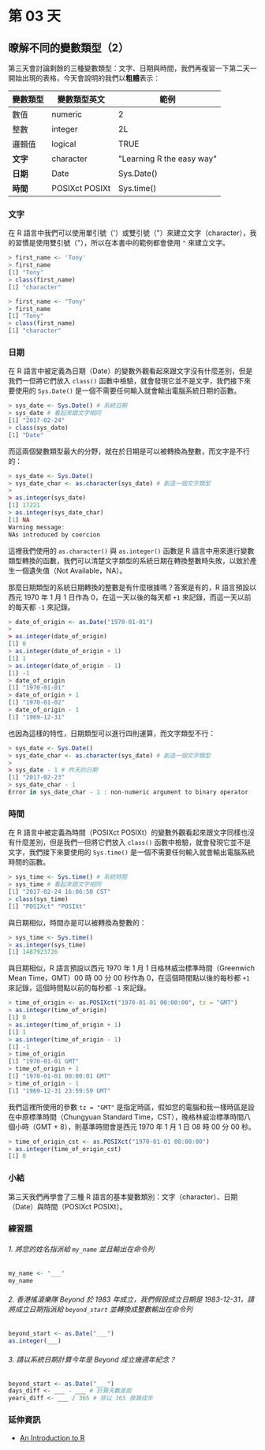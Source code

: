 # 第 03 天

## 暸解不同的變數類型（2）

第三天會討論剩餘的三種變數類型：文字、日期與時間，我們再複習一下第二天一開始出現的表格，今天會說明的我們以**粗體**表示：

|變數類型|變數類型英文|範例|
|-------|----------|----|
|數值|numeric|2|
|整數|integer|2L|
|邏輯值|logical|TRUE|
|**文字**|character|"Learning R the easy way"|
|**日期**|Date|Sys.Date()|
|**時間**|POSIXct POSIXt|Sys.time()|

### 文字

在 R 語言中我們可以使用單引號（'）或雙引號（"）來建立文字（character），我的習慣是使用雙引號（"），所以在本書中的範例都會使用 `"` 來建立文字。

```r
> first_name <- 'Tony'
> first_name
[1] "Tony"
> class(first_name)
[1] "character"
```

```r
> first_name <- "Tony"
> first_name
[1] "Tony"
> class(first_name)
[1] "character"
```

### 日期

在 R 語言中被定義為日期（Date）的變數外觀看起來跟文字沒有什麼差別，但是我們一但將它們放入 `class()` 函數中檢驗，就會發現它並不是文字，我們接下來要使用的 `Sys.Date()` 是一個不需要任何輸入就會輸出電腦系統日期的函數。

```r
> sys_date <- Sys.Date() # 系統日期
> sys_date # 看起來跟文字相同
[1] "2017-02-24"
> class(sys_date)
[1] "Date"
```

而這兩個變數類型最大的分野，就在於日期是可以被轉換為整數，而文字是不行的：

```r
> sys_date <- Sys.Date()
> sys_date_char <- as.character(sys_date) # 創造一個文字類型
> 
> as.integer(sys_date)
[1] 17221
> as.integer(sys_date_char)
[1] NA
Warning message:
NAs introduced by coercion
```

這裡我們使用的 `as.character()` 與 `as.integer()` 函數是 R 語言中用來進行變數類型轉換的函數，我們可以清楚文字類型的系統日期在轉換整數時失敗，以致於產生一個遺失值（Not Available，NA）。

那麼日期類型的系統日期轉換的整數是有什麼根據嗎？答案是有的，R 語言預設以西元 1970 年 1 月 1 日作為 0，在這一天以後的每天都 `+1` 來記錄，而這一天以前的每天都 `-1` 來記錄。

```r
> date_of_origin <- as.Date("1970-01-01")
> 
> as.integer(date_of_origin)
[1] 0
> as.integer(date_of_origin + 1)
[1] 1
> as.integer(date_of_origin - 1)
[1] -1
> date_of_origin
[1] "1970-01-01"
> date_of_origin + 1
[1] "1970-01-02"
> date_of_origin - 1
[1] "1969-12-31"
```

也因為這樣的特性，日期類型可以進行四則運算，而文字類型不行：

```r
> sys_date <- Sys.Date()
> sys_date_char <- as.character(sys_date) # 創造一個文字類型
> 
> sys_date - 1 # 昨天的日期
[1] "2017-02-23"
> sys_date_char - 1
Error in sys_date_char - 1 : non-numeric argument to binary operator
```

### 時間

在 R 語言中被定義為時間（POSIXct POSIXt）的變數外觀看起來跟文字同樣也沒有什麼差別，但是我們一但將它們放入 `class()` 函數中檢驗，就會發現它並不是文字，我們接下來要使用的 `Sys.time()` 是一個不需要任何輸入就會輸出電腦系統時間的函數。

```r
> sys_time <- Sys.time() # 系統時間
> sys_time # 看起來跟文字相同
[1] "2017-02-24 16:06:50 CST"
> class(sys_time)
[1] "POSIXct" "POSIXt"
```

與日期相似，時間亦是可以被轉換為整數的：

```r
> sys_time <- Sys.time()
> as.integer(sys_time)
[1] 1487923726
```

與日期相似，R 語言預設以西元 1970 年 1 月 1 日格林威治標準時間（Greenwich Mean Time，GMT）00 時 00 分 00 秒作為 0，在這個時間點以後的每秒都 `+1` 來記錄，這個時間點以前的每秒都 `-1` 來記錄。

```r
> time_of_origin <- as.POSIXct("1970-01-01 00:00:00", tz = "GMT")
> as.integer(time_of_origin)
[1] 0
> as.integer(time_of_origin + 1)
[1] 1
> as.integer(time_of_origin - 1)
[1] -1
> time_of_origin
[1] "1970-01-01 GMT"
> time_of_origin + 1
[1] "1970-01-01 00:00:01 GMT"
> time_of_origin - 1
[1] "1969-12-31 23:59:59 GMT"
```

我們這裡所使用的參數 `tz = "GMT"` 是指定時區，假如您的電腦和我一樣時區是設在中原標準時間（Chungyuan Standard Time，CST），晚格林威治標準時間八個小時（GMT + 8），則基準時間會是西元 1970 年 1 月 1 日 08 時 00 分 00 秒。

```r
> time_of_origin_cst <- as.POSIXct("1970-01-01 08:00:00")
> as.integer(time_of_origin_cst)
[1] 0
```

### 小結

第三天我們再學會了三種 R 語言的基本變數類別：文字（character）、日期（Date）與時間（POSIXct POSIXt）。

### 練習題

###### 1. 將您的姓名指派給 `my_name` 並且輸出在命令列

```r
my_name <- "___"
my_name
```

###### 2. 香港搖滾樂隊 Beyond 於 1983 年成立，我們假設成立日期是 1983-12-31，請將成立日期指派給 `beyond_start` 並轉換成整數輸出在命令列

```r
beyond_start <- as.Date("___")
as.integer(___)
```

###### 3. 請以系統日期計算今年是 Beyond 成立幾週年紀念？

```r
beyond_start <- as.Date("___")
days_diff <- ___ - ___ # 計算天數差距
years_diff <- ___ / 365 # 除以 365 換算成年
```

### 延伸資訊

- [An Introduction to R](https://cran.r-project.org/doc/manuals/r-release/R-intro.html)